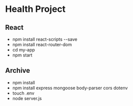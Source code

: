 # Health Project
## React
- npm install react-scripts --save
- npm install react-router-dom
- cd  my-app
- npm start

## Archive
- npm install
- npm install express mongoose body-parser cors dotenv
- touch .env
- node server.js